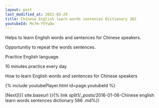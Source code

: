 ```yaml
---
layout: post
last_modified_at: 2021-03-29
title: Chinese English learn words sentences Dictionary 302 
youtubeId: Ms7m-YVYuDw
---
```

 
 
Helps to learn English words and sentences for Chinese speakers.

Opportunitiy to repeat the words sentences. 

Practice English language. 
 
10 minutes practice every day. 
 
How to learn English words and sentences for Chinese speakers 
 
{% include youtubePlayer.html id=page.youtubeId %}
 
 
[Next]({{ site.baseurl }}{% link  split1/_posts/2016-01-06-Chinese english learn words sentences dictionary 586 .md%})
 
